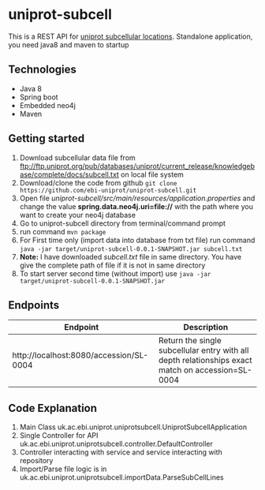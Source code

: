 # uniprot-subcell
This is a REST API for [uniprot subcellular locations](https://www.uniprot.org/locations). Standalone application, you need java8 and maven to startup

## Technologies
* Java 8
* Spring boot
* Embedded neo4j
* Maven

## Getting started
1. Download subcellular data file from ftp://ftp.uniprot.org/pub/databases/uniprot/current_release/knowledgebase/complete/docs/subcell.txt on local file system
1. Download/clone the code from github `git clone https://github.com/ebi-uniprot/uniprot-subcell.git`
1. Open file *uniprot-subcell/src/main/resources/application.properties* and change the value **spring.data.neo4j.uri=file://** with the path where you want to create your neo4j database 
1. Go to uniprot-subcell directory from terminal/command prompt
1. run command `mvn package`
1. For First time only (import data into database from txt file) run command `java -jar target/uniprot-subcell-0.0.1-SNAPSHOT.jar subcell.txt`
  1. **Note:** I have downloaded *subcell.txt* file in same directory. You have give the complete path of file if it is not in same directory
1. To start server second time (without import) use `java -jar target/uniprot-subcell-0.0.1-SNAPSHOT.jar`

## Endpoints
Endpoint | Description
-------- | -----------
http://localhost:8080/accession/SL-0004 | Return the single subcellular entry with all depth relationships exact match on accession=SL-0004

## Code Explanation
1. Main Class uk.ac.ebi.uniprot.uniprotsubcell.UniprotSubcellApplication
1. Single Controller for API uk.ac.ebi.uniprot.uniprotsubcell.controller.DefaultController
1. Controller interacting with service and service interacting with repository
1. Import/Parse file logic is in uk.ac.ebi.uniprot.uniprotsubcell.importData.ParseSubCellLines
